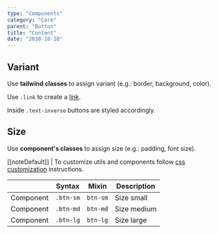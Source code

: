 ```yaml
---
type: "Components"
category: "Core"
parent: "Button"
title: "Content"
date: "2030-10-10"
---
```


## Variant

Use **tailwind classes** to assign variant (e.g.: border, background, color).

Use `.link` to create a [link](/components/core/link).

<demo>
  <demovanilla src="vanilla/components/core/button/variant">
  </demovanilla>
</demo>

Inside `.text-inverse` buttons are styled accordingly.

<demo>
  <demovanilla src="vanilla/components/core/button/inverse">
  </demovanilla>
</demo>

## Size

Use **component's classes** to assign size (e.g.: padding, font size).

[[noteDefault]]
| To customize utils and components follow [css customization](/introduction/getting-started/setup#css-customization) instructions.

<div class="table-scroll">

|                      | Syntax                          | Mixin            | Description                   |
| ----------------------- | ----------------------------------------- | -----------------------------| ----------------------------- |
| Component                  | `.btn-sm`                     | `btn-sm`                | Size small            |
| Component                  | `.btn-md`                     | `btn-md`                | Size medium            |
| Component                  | `.btn-lg`                     | `btn-lg`                | Size large            |

</div>

<demo>
  <demovanilla src="vanilla/components/core/button/size">
  </demovanilla>
</demo>

